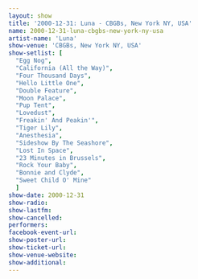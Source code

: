 ```yaml
---
layout: show
title: '2000-12-31: Luna - CBGBs, New York NY, USA'
name: 2000-12-31-luna-cbgbs-new-york-ny-usa
artist-name: 'Luna'
show-venue: 'CBGBs, New York NY, USA'
show-setlist: [
  "Egg Nog",
  "California (All the Way)",
  "Four Thousand Days",
  "Hello Little One",
  "Double Feature",
  "Moon Palace",
  "Pup Tent",
  "Lovedust",
  "Freakin' And Peakin'",
  "Tiger Lily",
  "Anesthesia",
  "Sideshow By The Seashore",
  "Lost In Space",
  "23 Minutes in Brussels",
  "Rock Your Baby",
  "Bonnie and Clyde",
  "Sweet Child O' Mine"
  ]
show-date: 2000-12-31
show-radio: 
show-lastfm: 
show-cancelled: 
performers: 
facebook-event-url: 
show-poster-url: 
show-ticket-url: 
show-venue-website: 
show-additional: 
---
```


